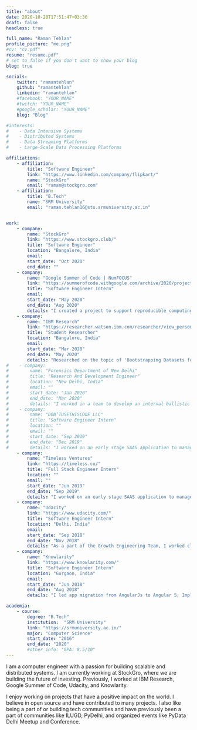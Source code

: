 ```yaml
---
title: "about"
date: 2020-10-20T17:51:47+03:30
draft: false
headless: true

full_name: "Raman Tehlan"
profile_picture: "me.png"
#cv: "cv.pdf"
resume: "resume.pdf"
# set to false if you don't want to show your blog
blog: true

socials:
    twitter: "ramantehlan"
    github: "ramantehlan"
    linkedin: "ramantehlan"
    #facebook: "YOUR_NAME"
    #twitch: "YOUR_NAME"
    #google_scholar: "YOUR_NAME"
    blog: "Blog"

#interests:
#    - Data Intensive Systems
#    - Distributed Systems
#    - Data Streaming Platforms
#    - Large-Scale Data Processing Platforms

affiliations:
    - affiliation:
        title: "Software Engineer"
        link: "https://www.linkedin.com/company/flipkart/"
        name: "StockGro"
        email: "raman@stockgro.com"
    - affiliation:
        title: "B.Tech"
        name: "SRM University"
        email: "raman.tehlan16@stu.srmuniversity.ac.in"


work:
    - company:
        name: "StockGro"
        link: "https://www.stockgro.club/"
        title: "Software Engineer"
        location: "Bangalore, India"
        email: 
        start_date: "Oct 2020"
        end_date: ""
    - company:
        name: "Google Summer of Code | NumFOCUS"
        link: "https://summerofcode.withgoogle.com/archive/2020/projects/4967515626668032"
        title: "Software Engineer Intern"
        email: 
        start_date: "May 2020"
        end_date: "Aug 2020"
        details: "I created a project to support reproducible computing using nteract and Binder—the ability to start an interactive notebook session via a unique URL, with content provided by any version control system and executed in a remote environment."
    - company:
        name: "IBM Research"
        link: "https://researcher.watson.ibm.com/researcher/view_person_subpage.php?id=10698"
        title: "Student Researcher"
        location: "Bangalore, India"
        email: 
        start_date: "Mar 2020"
        end_date: "May 2020"
        details: "Researched on the topic of 'Bootstrapping Datasets for Link Prediction using a Search Index' and 'Neuro-Symbolic Reasoning for Person Ontology Population', under the supervision of Balaji Ganesan, IBM Research."
#    - company:
#        name: "Forensics Department of New Delhi"
#        title: "Research And Development Engineer"
#        location: "New Delhi, India"
#        email: ""
#        start_date: "Jan 2020"
#        end_date: "Mar 2020"
#        details: "I worked in a team to develop an internal ballistic management tool from scratch. I lead the development of the first working prototype of the application and test it with real data."
#    - company:
#        name: "DON’TUSETHISCODE LLC"
#        title: "Software Engineer Intern"
#        location: ""
#        email: ""
#        start_date: "Sep 2019"
#        end_date: "Dec 2019"
#        details: "I worked on an early stage SAAS application to manage projects and teams together. "
    - company:
        name: "Timeless Ventures"
        link: "https://timeless.co/"
        title: "Full Stack Engineer Intern"
        location: ""
        email: ""
        start_date: "Jun 2019"
        end_date: "Sep 2019"
        details: "I worked on an early stage SAAS application to manage projects and teams together. "
    - company:
        name: "Udacity"
        link: "https://www.udacity.com/"
        title: "Software Engineer Intern"
        location: "Delhi, India"
        email: 
        start_date: "Sep 2018"
        end_date: "Nov 2018"
        details: "As a part of the Growth Engineering Team, I worked closely with the marketing team to achieve monthly KPIs. I also took the lead in many weekly campaigns and developed the required pages/infrastructure. I also created an internal tool for the team to upload their daily/weekly sheets and update the database with new data."
    - company:
        name: "Knowlarity"
        link: "https://www.knowlarity.com/"
        title: "Software Engineer Intern"
        location: "Gurgaon, India"
        email: 
        start_date: "Jun 2018"
        end_date: "Aug 2018"
        details: "I led app migration from AngularJs to Angular 5; Implemented debugging module; Optimized time complexity to bring loading time < 2 S."

academia:
    - course:
        degree: "B.Tech"
        institution:  "SRM University"
        link: "https://srmuniversity.ac.in/"
        major: "Computer Science"
        start_date: "2016"
        end_date: "2020"
        #other_info: "GPA: 8.5/10"
---
```

I am a computer engineer with a passion for building scalable and distributed systems. I am currently working at StockGro, where we are building the future of investing. Previously, I worked at IBM Research, Google Summer of Code, Udacity, and Knowlarity. 

I enjoy working on projects that have a positive impact on the world. I believe in open source and have contributed to many projects. I also like being a part of or building tech communities and have previously been a part of communities like ILUGD, PyDelhi, and organized events like PyData Delhi Meetup and Conference.




